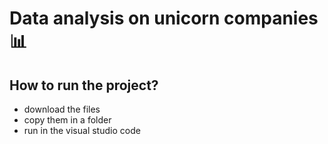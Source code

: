 # Data analysis on unicorn companies :bar_chart:
## How to run the project?
- download the files
- copy them in a folder
- run in the visual studio code
